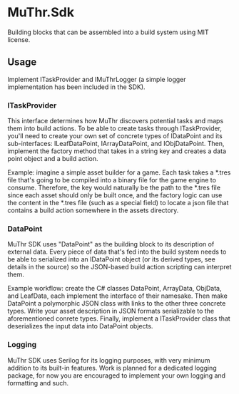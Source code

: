 # MuThr.Sdk

Building blocks that can be assembled into a build system using MIT license.

## Usage

Implement ITaskProvider and IMuThrLogger (a simple logger implementation has been included in the SDK).

### ITaskProvider

This interface determines how MuThr discovers potential tasks and maps them into build actions.
To be able to create tasks through ITaskProvider, you'll need to create your own set of concrete types of IDataPoint and its sub-interfaces: ILeafDataPoint, IArrayDataPoint, and IObjDataPoint.
Then, implement the factory method that takes in a string key and creates a data point object and a build action.

Example: imagine a simple asset builder for a game.
Each task takes a *.tres file that's going to be compiled into a binary file for the game engine to consume.
Therefore, the key would naturally be the path to the *.tres file since each asset should only be built once,
and the factory logic can use the content in the *.tres file (such as a special field) to locate a json file that contains a build action somewhere in the assets directory.

### DataPoint

MuThr SDK uses "DataPoint" as the building block to its description of external data. 
Every piece of data that's fed into the build system needs to be able to serialized into an IDataPoint object (or its derived types, see details in the source) so the JSON-based build action scripting can interpret them.

Example workflow: create the C# classes DataPoint, ArrayData, ObjData, and LeafData, each implement the interface of their namesake.
Then make DataPoint a polymorphic JSON class with links to the other three concrete types.
Write your asset description in JSON formats serializable to the aforementioned conrete types.
Finally, implement a ITaskProvider class that deserializes the input data into DataPoint objects.

### Logging

MuThr SDK uses Serilog for its logging purposes, with very minimum addition to its built-in features. 
Work is planned for a dedicated logging package, for now you are encouraged to implement your own logging and formatting and such.
